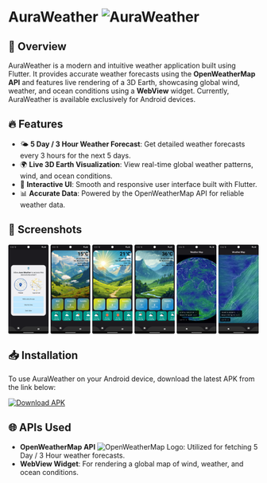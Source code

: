 # AuraWeather <img src="https://github.com/Vageesh-Jayaraman/AuraWeather/assets/143870355/829c1e0a-f97e-4fa8-856f-95e006633324" alt="AuraWeather" width="50">

## 🌟 Overview

AuraWeather is a modern and intuitive weather application built using Flutter. It provides accurate weather forecasts using the **OpenWeatherMap API** and features live rendering of a 3D Earth, showcasing global wind, weather, and ocean conditions using a **WebView** widget. Currently, AuraWeather is available exclusively for Android devices.

## 🔥 Features

- 🌤️ **5 Day / 3 Hour Weather Forecast**: Get detailed weather forecasts every 3 hours for the next 5 days.
- 🌍 **Live 3D Earth Visualization**: View real-time global weather patterns, wind, and ocean conditions.
- 💎 **Interactive UI**: Smooth and responsive user interface built with Flutter.
- 📊 **Accurate Data**: Powered by the OpenWeatherMap API for reliable weather data.

## 📸 Screenshots

<div style="display: flex; flex-direction: row; justify-content: space-between; align-items: center;">
        <img src="Screenshots/Screenshot_20240618_123024.png" alt="Screenshot 1" style="width: 16%;">
        <img src="Screenshots/Screenshot_20240618_123135.png" alt="Screenshot 2" style="width: 16%;">
        <img src="Screenshots/Screenshot_20240618_123153.png" alt="Screenshot 3" style="width: 16%;">
        <img src="Screenshots/Screenshot_20240618_123305.png" alt="Screenshot 4" style="width: 16%;">
        <img src="Screenshots/Screenshot_20240618_123428.png" alt="Screenshot 5" style="width: 16%;">
        <img src="Screenshots/Screenshot_20240618_123453.png" alt="Screenshot 6" style="width: 16%;">
</div>


## 📥 Installation
To use AuraWeather on your Android device, download the latest APK from the link below:

[![Download APK](https://img.shields.io/badge/Download%20APK-AuraWeather-brightgreen)](auraweather.apk)

## 🌐 APIs Used

- **OpenWeatherMap API** <img src="https://openweathermap.org/themes/openweathermap/assets/img/mobile_app/android-app-top-banner.png" alt="OpenWeatherMap Logo" width="30">: Utilized for fetching 5 Day / 3 Hour weather forecasts.
- **WebView Widget**: For rendering a global map of wind, weather, and ocean conditions.

